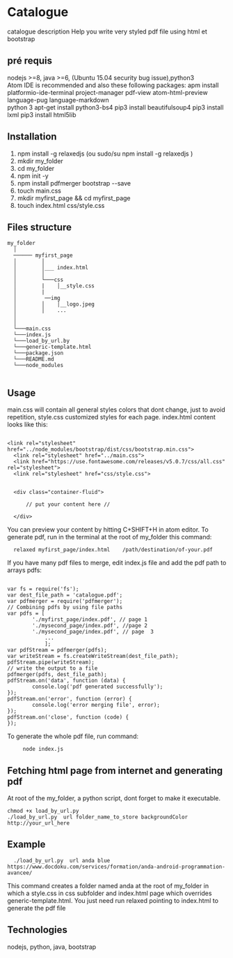 # Catalogue

catalogue description
Help you write very styled pdf file using html et bootstrap
## pré requis
nodejs >=8, java >=6, (Ubuntu 15.04 security bug issue),python3    
Atom IDE is recommended and also these following packages:  apm install platformio-ide-terminal project-manager pdf-view atom-html-preview language-pug language-markdown  
python 3
apt-get install python3-bs4
pip3 install beautifulsoup4
pip3 install lxml
pip3 install html5lib


## Installation
1. npm install -g relaxedjs (ou sudo/su npm install -g relaxedjs )
2. mkdir my_folder
3. cd my_folder
4. npm init -y
5. npm install pdfmerger bootstrap --save
6. touch main.css
7. mkdir myfirst_page && cd myfirst_page
8. touch index.html css/style.css

## Files structure

```
my_folder
  │
  ────── myfirst_page
  │        │
  │        │___ index.html
  │        │
  │        └───css
  │        |    │__style.css
  │        |
  │         ──img
  │        │    │__logo.jpeg
  │        │    ...
  │
  │
  └───main.css
  └───index.js
  └───load_by_url.by
  └───generic-template.html
  └───package.json
  └───README.md
  └───node_modules


```
## Usage
main.css will contain all general styles colors that dont change, just to avoid repetition,
style.css customized styles for each page.
index.html content looks like this:

  ```

  <link rel="stylesheet" href="../node_modules/bootstrap/dist/css/bootstrap.min.css">
    <link rel="stylesheet" href="../main.css">
    <link href="https://use.fontawesome.com/releases/v5.0.7/css/all.css" rel="stylesheet">
    <link rel="stylesheet" href="css/style.css">


    <div class="container-fluid">

        // put your content here //

    </div>

  ```
You can preview your content by hitting C+SHIFT+H in atom editor.
To generate pdf, run in the terminal at the root of my_folder this command:
  ```
    relaxed myfirst_page/index.html    /path/destination/of-your.pdf
  ```
  If you have many pdf files to merge, edit index.js file and add the pdf path to arrays pdfs:
  ```

  var fs = require('fs');
  var dest_file_path = 'catalogue.pdf';
  var pdfmerger = require('pdfmerger');
  // Combining pdfs by using file paths
  var pdfs = [
          './myfirst_page/index.pdf', // page 1
          './mysecond_page/index.pdf', //page 2
          './mysecond_page/index.pdf', // page  3
              ...
              ];
  var pdfStream = pdfmerger(pdfs);
  var writeStream = fs.createWriteStream(dest_file_path);
  pdfStream.pipe(writeStream);
  // write the output to a file
  pdfmerger(pdfs, dest_file_path);
  pdfStream.on('data', function (data) {
          console.log('pdf generated successfully');
  });
  pdfStream.on('error', function (error) {
          console.log('error merging file', error);
  });
  pdfStream.on('close', function (code) {
  });

  ```
  To generate the whole pdf file, run command:
  ```
       node index.js
  ```
## Fetching html page from internet and generating pdf
At root of the my_folder, a python script, dont forget to make it executable.
  ```
  chmod +x load_by_url.py
  ./load_by_url.py  url folder_name_to_store backgroundColor http://your_url_here

  ```
## Example
  ```
    ./load_by_url.py  url anda blue https://www.docdoku.com/services/formation/anda-android-programmation-avancee/

   ```
 This command creates a folder named anda at the root of my_folder in which a style.css in css subfolder and index.html page which overrides generic-template.html.  You just need run relaxed pointing to index.html to generate the pdf file
 
 ## Technologies
nodejs, python, java, bootstrap
